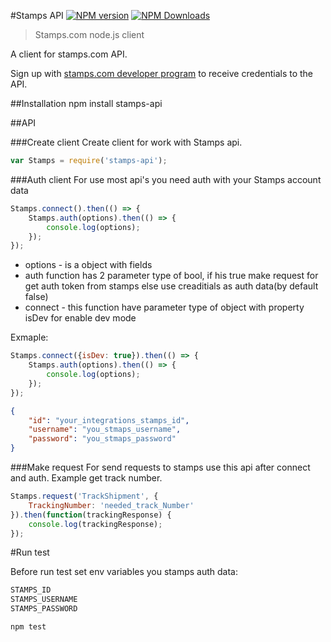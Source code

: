 #Stamps API 
[![NPM version](https://img.shields.io/npm/v/license-icons.svg)](https://www.npmjs.org/package/license-icons)
<a href="https://www.npmjs.com/package/stamps-api">
  <img alt="NPM Downloads" src="https://img.shields.io/npm/dm/stamps-api.svg?style=flat-square"/>
</a>

> Stamps.com node.js client

A client for stamps.com API.

Sign up with [stamps.com developer program](http://developer.stamps.com/developer/) to receive credentials to the API.

##Installation
	npm install stamps-api

##API

###Create client
Create client for work with Stamps api.

```javascript
var Stamps = require('stamps-api');
```

###Auth client
For use most api's you need auth with your Stamps account data

```javascript
Stamps.connect().then(() => {
    Stamps.auth(options).then(() => {
    	console.log(options);
    });
});
```

* options - is a object with fields
* auth function has 2 parameter type of bool, if his true make request for get auth token from stamps else use creaditials as auth data(by default false)
* connect - this function have parameter type of object with property isDev for enable dev mode

Exmaple:

```javascript
Stamps.connect({isDev: true}).then(() => {
    Stamps.auth(options).then(() => {
    	console.log(options);
    });
});
```

```json
{
    "id": "your_integrations_stamps_id",
    "username": "you_stmaps_username",
    "password": "you_stmaps_password"
}
```

###Make request
For send requests to stamps use this api after connect and auth. 
Example get track number.

```javascript
Stamps.request('TrackShipment', {
    TrackingNumber: 'needed_track_Number'
}).then(function(trackingResponse) {
	console.log(trackingResponse);
});
```

#Run test

Before run test set env variables you stamps auth data:

```bash
STAMPS_ID
STAMPS_USERNAME
STAMPS_PASSWORD
```

```bash
npm test
```